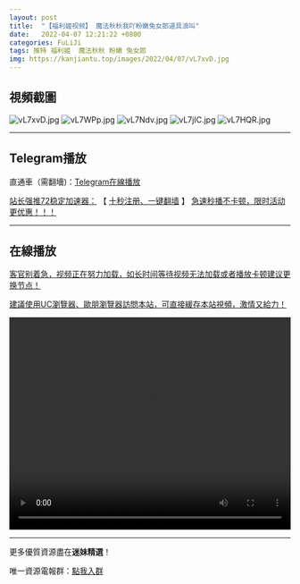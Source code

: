```yaml
---
layout: post
title:  "【福利姬视频】 魔法秋秋我吖粉嫩兔女郎道具浪叫"
date:   2022-04-07 12:21:22 +0800
categories: FuLiJi
tags: 推特 福利姬  魔法秋秋 粉嫩 兔女郎
img: https://kanjiantu.top/images/2022/04/07/vL7xvD.jpg
---
```



## 視頻截圖

![vL7xvD.jpg](https://kanjiantu.top/images/2022/04/07/vL7xvD.jpg)
![vL7WPp.jpg](https://kanjiantu.top/images/2022/04/07/vL7WPp.jpg)
![vL7Ndv.jpg](https://kanjiantu.top/images/2022/04/07/vL7Ndv.jpg)
![vL7jIC.jpg](https://kanjiantu.top/images/2022/04/07/vL7jIC.jpg)
![vL7HQR.jpg](https://kanjiantu.top/images/2022/04/07/vL7HQR.jpg)

* * *
## Telegram播放

直通車（需翻墻)：[Telegram在線播放](https://t.me/mimeijingxuan/476)

<u>站长强推72稳定加速器：</u> 【 [十秒注册、一键翻墙](https://72vpn.xyz/#/register?code=mimei) 】
<u>  急速秒播不卡顿，限时活动更优惠！！！</u>
* * *
## 在線播放
<u>客官别着急，视频正在努力加载，如长时间等待视频无法加载或者播放卡顿建议更换节点！</u>

<u>建議使用UC瀏覽器、歐朋瀏覽器訪問本站，可直接緩存本站視頻，激情又給力！</u>
<center><video src="https://cdn.publer.io/uploads/videos/624c0e60db2797129f4a69e6/59ddf22d3ce689449774087f83dd609f.mp4" width="100%" height="380px" controls="controls"></video></center>

* * *
更多優質資源盡在**迷妹精選**！

唯一資源電報群：[點我入群](https://t.me/mimeijingxuan)


